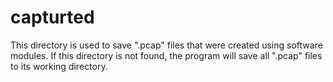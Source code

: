 # capturted
This directory is used to save ".pcap" files that were created using software modules. If this directory is not found, the program will save all ".pcap" files to its working directory.